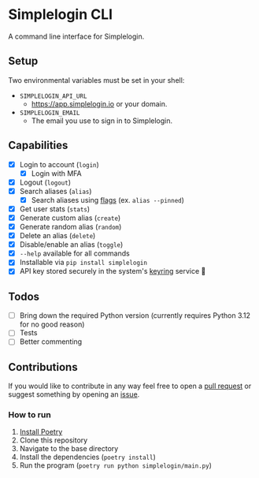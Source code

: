 # Simplelogin CLI

A command line interface for Simplelogin.

## Setup

Two environmental variables must be set in your shell:
  - `SIMPLELOGIN_API_URL`
    - https://app.simplelogin.io or your domain.
  - `SIMPLELOGIN_EMAIL`
    - The email you use to sign in to Simplelogin.


## Capabilities

- [x] Login to account (`login`)
  - [x] Login with MFA
- [x] Logout (`logout`)
- [x] Search aliases (`alias`)
  - [x] Search aliases using [flags](https://github.com/simple-login/app/blob/master/docs/api.md#get-apiv2aliases) (ex. `alias --pinned`)
- [x] Get user stats (`stats`)
- [x] Generate custom alias (`create`)
- [x] Generate random alias (`random`)
- [x] Delete an alias (`delete`)
- [x] Disable/enable an alias (`toggle`)
- [x] `--help` available for all commands
- [x] Installable via `pip install simplelogin`
- [x] API key stored securely in the system's [keyring](https://pypi.org/project/keyring/) service 🔑

## Todos

- [ ] Bring down the required Python version (currently requires Python 3.12 for no good reason)
- [ ] Tests
- [ ] Better commenting

## Contributions

If you would like to contribute in any way feel free to open a [pull request](https://github.com/joedemcher/simplelogin-cli/pulls) or suggest something by opening an [issue](https://github.com/joedemcher/simplelogin-cli/issues).

### How to run

1. [Install Poetry](https://python-poetry.org/docs/#installing-with-pipx)
2. Clone this repository
3. Navigate to the base directory
4. Install the dependencies (`poetry install`)
5. Run the program (`poetry run python simplelogin/main.py`)
